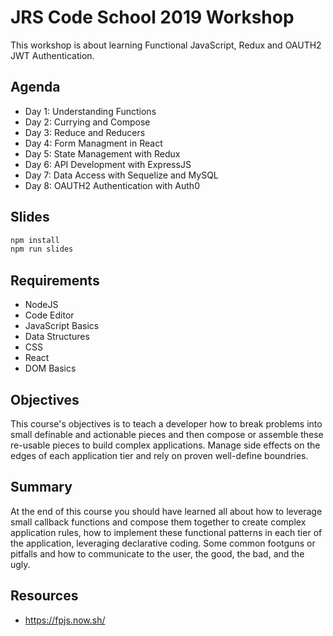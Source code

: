 # JRS Code School 2019 Workshop

This workshop is about learning Functional JavaScript, Redux and OAUTH2 JWT Authentication.


## Agenda

* Day 1: Understanding Functions
* Day 2: Currying and Compose
* Day 3: Reduce and Reducers
* Day 4: Form Managment in React
* Day 5: State Management with Redux
* Day 6: API Development with ExpressJS
* Day 7: Data Access with Sequelize and MySQL
* Day 8: OAUTH2 Authentication with Auth0

## Slides

```sh
npm install
npm run slides
```

## Requirements

* NodeJS
* Code Editor
* JavaScript Basics
* Data Structures
* CSS
* React
* DOM Basics


## Objectives

This course's objectives is to teach a developer how to break problems into small definable and actionable pieces and then compose or assemble these re-usable pieces to build complex applications. Manage side effects on the edges of each application tier and rely on proven well-define boundries.

## Summary

At the end of this course you should have learned all about how to leverage small callback functions and compose them together to create complex application rules, how to implement these functional patterns in each tier of the application, leveraging declarative coding. Some common footguns or pitfalls and how to communicate to the user, the good, the bad, and the ugly.

## Resources

* https://fpjs.now.sh/

